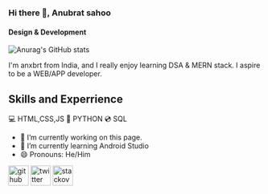 ### Hi there 👋, Anubrat sahoo
#### Design & Development

![Anurag's GitHub stats](https://github-readme-stats.vercel.app/api?username=anxbt&show_icons=true&show=reviews,discussions_started,discussions_answered,prs_merged,prs_merged_percentage)

I'm anxbrt from India, and I really enjoy learning DSA & MERN stack. I aspire to be a WEB/APP developer.

## Skills and Experrience
💻 HTML,CSS,JS
🐍 PYTHON
💿 SQL

- 🔭 I’m currently working on this page. 
- 🌱 I’m currently learning Android Studio 
- 😄 Pronouns: He/Him 


[<img src='https://cdn.jsdelivr.net/npm/simple-icons@3.0.1/icons/github.svg' alt='github' height='40'>](https://github.com/@anxbt)  [<img src='https://cdn.jsdelivr.net/npm/simple-icons@3.0.1/icons/twitter.svg' alt='twitter' height='40'>](https://twitter.com/@Anubrat5)  [<img src='https://cdn.jsdelivr.net/npm/simple-icons@3.0.1/icons/stackoverflow.svg' alt='stackoverflow' height='40'>](https://stackoverflow.com/users/@anxbrt)  





